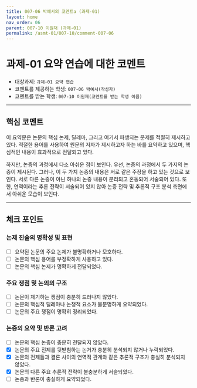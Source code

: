 ```yaml
---
title: 007-06 박예서의 코멘트a (과제-01) 
layout: home
nav_order: 06
parent: 007-10 이원재 (과제-01)
permalink: /asmt-01/007-10/comment-007-06
---
```


# 과제-01 요약 연습에 대한 코멘트

- 대상과제: `과제-01 요약 연습`
- 코멘트를 제공하는 학생: `007-06 박예서(작성자)` 
- 코멘트를 받는 학생: `007-10 이원재(코멘트를 받는 학생 이름)` 

---

## 핵심 코멘트

이 요약문은 논문의 핵심 논제, 딜레마, 그리고 여기서 파생되는 문제를 적절히 제시하고 있다. 적절한 용어를 사용하여 원문의 저자가 제시하고자 하는 바를 요약하고 있으며, 핵심적인 내용이 효과적으로 전달되고 있다. 

하지만, 논증의 과정에서 다소 아쉬운 점이 보인다. 우선, 논증의 과정에서 두 가지의 논증이 제시된다. 그러나, 이 두 가지 논증의 내용은 서로 같은 주장을 하고 있는 것으로 보인다. 서로 다른 논증이 아닌 하나의 논증 내용이 분리되고 혼동되어 서술되어 있다. 또한, 연역이라는 추론 전략이 서술되어 있지 않아 논증 전략 및 추론적 구조 분석 측면에서 아쉬운 모습이 보인다.

---

## 체크 포인트

### 논제 진술의 명확성 및 표현  
- [ ] 요약된 논문의 주요 논제가 불명확하거나 모호하다.  
- [ ] 논문의 핵심 용어를 부정확하게 사용하고 있다.  
- [ ] 논문의 핵심 논제가 명확하게 전달되었다.  

### 주요 쟁점 및 논의의 구조  
- [ ] 논문이 제기하는 쟁점이 충분히 드러나지 않았다.  
- [ ] 논문의 핵심적 딜레마나 논쟁적 요소가 불분명하게 요약되었다.  
- [ ] 논문의 주요 쟁점이 명확히 정리되었다.  

### 논증의 요약 및 반론 고려  
- [ ] 논문의 핵심 논증이 충분히 전달되지 않았다.  
- [x] 논문의 주요 전제를 뒷받침하는 논거가 충분히 분석되지 않거나 누락되었다.  
- [x] 논문의 전제들과 결론 사이의 연역적 관계와 같은 추론적 구조가 충실히 분석되지 않았다.  
- [x] 논문의 다른 주요 추론적 전략이 불충분하게 서술되었다.
- [ ] 논증과 반론이 충실하게 요약되었다. 